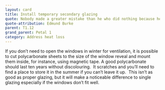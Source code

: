 ```yaml
---
layout: card
title: Install temporary secondary glazing
quote: Nobody made a greater mistake than he who did nothing because he could do only a little.
quote-attribution: Edmund Burke
parent: T1.12
grand_parent: Petal 1
category: Address heat loss
---
```


<p>If you don’t need to open the windows in winter for ventilation, it is possible to cut polycarbonate sheets to the size of the window reveal and mount them inside, for instance, using magnetic tape. A good polycarbonate should last ten years without discolouring.  It scratches and you’ll need to find a place to store it in the summer if you can’t leave it up.  This isn’t as good as proper glazing, but it will make a noticeable difference to single glazing especially if the windows don’t fit well.  </p> 

